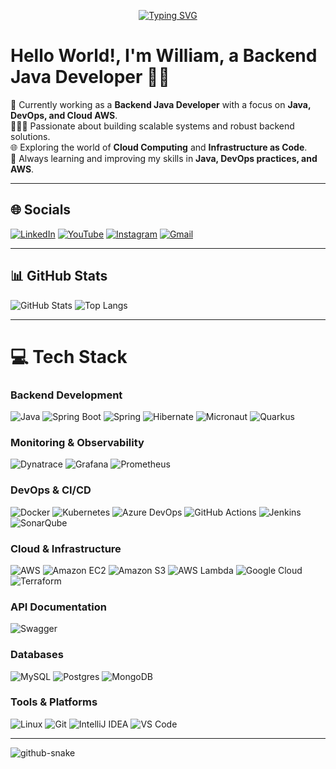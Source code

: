 <p align="center">
  <a href="https://git.io/typing-svg">
    <img src="https://readme-typing-svg.demolab.com?font=Fira+Code&weight=600&size=25&pause=1000&color=ffffff&random=false&width=700&height=40&lines=Hello+World!%2C+I'm+William%2C+a+Backend+Java+Junior+Developer+%F0%9F%91%8B%F0%9F%8F%BC" alt="Typing SVG">
  </a>
</p>

# Hello World!, I'm William, a Backend Java Developer 👋🏼

🛜 Currently working as a **Backend Java Developer** with a focus on **Java, DevOps, and Cloud AWS**.<br>
👨🏼‍💻 Passionate about building scalable systems and robust backend solutions.<br>
🌐 Exploring the world of **Cloud Computing** and **Infrastructure as Code**.<br>
🚀 Always learning and improving my skills in **Java, DevOps practices, and AWS**.<br>

---

## 🌐 Socials
[![LinkedIn](https://img.shields.io/badge/linkedin-%230077B5.svg?style=for-the-badge&logo=linkedin&logoColor=white)](https://www.linkedin.com/in/seu-linkedin/) 
[![YouTube](https://img.shields.io/badge/youtube-%23FF0000.svg?style=for-the-badge&logo=youtube&logoColor=white)](https://www.youtube.com/seu-canal) 
[![Instagram](https://img.shields.io/badge/instagram-%23E4405F.svg?style=for-the-badge&logo=instagram&logoColor=white)](https://www.instagram.com/seu-instagram/) 
[![Gmail](https://img.shields.io/badge/gmail-%23D14836.svg?style=for-the-badge&logo=gmail&logoColor=white)](mailto:seu-email@gmail.com)

---

## 📊 GitHub Stats
![GitHub Stats](https://github-readme-stats.vercel.app/api?username=williamsza&theme=transparent&bg_color=000&border_color=30A3DC&show_icons=true&icon_color=30A3DC&title_color=E94D5F&text_color=FFF)
![Top Langs](https://github-readme-stats-git-masterrstaa-rickstaa.vercel.app/api/top-langs/?username=williamsza&layout=compact&bg_color=000&border_color=30A3DC&title_color=E94D5F&text_color=FFF)

---

# 💻 Tech Stack

### Backend Development
![Java](https://img.shields.io/badge/java-%23ED8B00.svg?style=for-the-badge&logo=openjdk&logoColor=white) 
![Spring Boot](https://img.shields.io/badge/spring%20boot-%236DB33F.svg?style=for-the-badge&logo=spring-boot&logoColor=white) 
![Spring](https://img.shields.io/badge/spring-%236DB33F.svg?style=for-the-badge&logo=spring&logoColor=white) 
![Hibernate](https://img.shields.io/badge/hibernate-%2300599C.svg?style=for-the-badge&logo=hibernate&logoColor=white) 
![Micronaut](https://img.shields.io/badge/micronaut-%233B7FBD.svg?style=for-the-badge&logo=micronaut&logoColor=white) 
![Quarkus](https://img.shields.io/badge/quarkus-%23430098.svg?style=for-the-badge&logo=quarkus&logoColor=white)

### Monitoring & Observability
![Dynatrace](https://img.shields.io/badge/dynatrace-%231493D1.svg?style=for-the-badge&logo=dynatrace&logoColor=white) 
![Grafana](https://img.shields.io/badge/grafana-%23F46800.svg?style=for-the-badge&logo=grafana&logoColor=white) 
![Prometheus](https://img.shields.io/badge/prometheus-%23E6522C.svg?style=for-the-badge&logo=prometheus&logoColor=white)

### DevOps & CI/CD
![Docker](https://img.shields.io/badge/docker-%230db7ed.svg?style=for-the-badge&logo=docker&logoColor=white) 
![Kubernetes](https://img.shields.io/badge/kubernetes-%23326CE5.svg?style=for-the-badge&logo=kubernetes&logoColor=white) 
![Azure DevOps](https://img.shields.io/badge/azure%20devops-%230078D7.svg?style=for-the-badge&logo=azure-devops&logoColor=white) 
![GitHub Actions](https://img.shields.io/badge/github%20actions-%232671E5.svg?style=for-the-badge&logo=githubactions&logoColor=white) 
![Jenkins](https://img.shields.io/badge/jenkins-%232C5263.svg?style=for-the-badge&logo=jenkins&logoColor=white) 
![SonarQube](https://img.shields.io/badge/sonarqube-%234E98CD.svg?style=for-the-badge&logo=sonarqube&logoColor=white)

### Cloud & Infrastructure
![AWS](https://img.shields.io/badge/AWS-%23FF9900.svg?style=for-the-badge&logo=amazon-aws&logoColor=white) 
![Amazon EC2](https://img.shields.io/badge/Amazon%20EC2-%23FF9900.svg?style=for-the-badge&logo=amazon-ec2&logoColor=white) 
![Amazon S3](https://img.shields.io/badge/Amazon%20S3-%23569A31.svg?style=for-the-badge&logo=amazon-s3&logoColor=white) 
![AWS Lambda](https://img.shields.io/badge/AWS%20Lambda-%23FF9900.svg?style=for-the-badge&logo=aws-lambda&logoColor=white) 
![Google Cloud](https://img.shields.io/badge/google%20cloud-%234285F4.svg?style=for-the-badge&logo=google-cloud&logoColor=white) 
![Terraform](https://img.shields.io/badge/terraform-%235835CC.svg?style=for-the-badge&logo=terraform&logoColor=white)

### API Documentation
![Swagger](https://img.shields.io/badge/swagger-%2385EA2D.svg?style=for-the-badge&logo=swagger&logoColor=black)

### Databases
![MySQL](https://img.shields.io/badge/mysql-%234479A1.svg?style=for-the-badge&logo=mysql&logoColor=white) 
![Postgres](https://img.shields.io/badge/postgres-%23316192.svg?style=for-the-badge&logo=postgresql&logoColor=white) 
![MongoDB](https://img.shields.io/badge/MongoDB-%234ea94b.svg?style=for-the-badge&logo=mongodb&logoColor=white)

### Tools & Platforms
![Linux](https://img.shields.io/badge/linux-%23FCC624.svg?style=for-the-badge&logo=linux&logoColor=black) 
![Git](https://img.shields.io/badge/git-%23F05032.svg?style=for-the-badge&logo=git&logoColor=white) 
![IntelliJ IDEA](https://img.shields.io/badge/IntelliJIDEA-%23000000.svg?style=for-the-badge&logo=intellij-idea&logoColor=white) 
![VS Code](https://img.shields.io/badge/VS%20Code-%23007ACC.svg?style=for-the-badge&logo=visual-studio-code&logoColor=white)

---

<picture>
  <source media="(prefers-color-scheme: dark)" srcset="https://raw.githubusercontent.com/williamsza/williamsza/output/github-snake-dark.svg" />
  <source media="(prefers-color-scheme: light)" srcset="https://raw.githubusercontent.com/williamsza/williamsza/output/github-snake.svg" />
  <img alt="github-snake" src="https://raw.githubusercontent.com/williamsza/williamsza/output/github-snake.svg" />
</picture>
